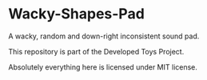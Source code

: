 # Wacky-Shapes-Pad
A wacky, random and down-right inconsistent sound pad.

This repository is part of the Developed Toys Project.

Absolutely everything here is licensed under MIT license.
